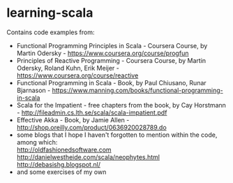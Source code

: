 # learning-scala

Contains code examples from:

- Functional Programming Principles in Scala - Coursera Course, by Martin Odersky - https://www.coursera.org/course/progfun
- Principles of Reactive Programming - Coursera Course, by Martin Odersky, Roland Kuhn, Erik Meijer - https://www.coursera.org/course/reactive
- Functional Programming in Scala - Book, by Paul Chiusano, Runar Bjarnason - https://www.manning.com/books/functional-programming-in-scala
- Scala for the Impatient - free chapters from the book, by Cay Horstmann - http://fileadmin.cs.lth.se/scala/scala-impatient.pdf
- Effective Akka - Book, by Jamie Allen - http://shop.oreilly.com/product/0636920028789.do
- some blogs that I hope I haven't forgotten to mention within the code, among which:  
http://oldfashionedsoftware.com  
http://danielwestheide.com/scala/neophytes.html  
http://debasishg.blogspot.nl/  
- and some exercises of my own

